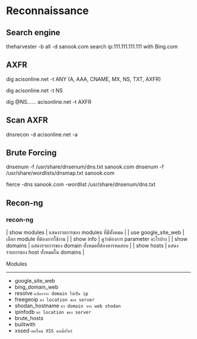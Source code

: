 # Reconnaissance

## Search engine
theharvester -b all -d sanook.com
search ip:111.111.111.111 with Bing.com

## AXFR
dig acisonline.net -t ANY (A, AAA, CNAME, MX, NS, TXT, AXFR)

dig acisonline.net -t NS

dig @NS...... acisonline.net -t AXFR

## Scan AXFR
dnsrecon -d acisonline.net -a

## Brute Forcing
dnsenum -f /usr/share/dnsenum/dns.txt sanook.com
dnsenum -f /usr/share/wordlists/dnsmap.txt sanook.com

fierce -dns sanook.com -wordlist /usr/share/dnsenum/dns.txt

## Recon-ng
### recon-ng
| show modules | แสดงรายการของ modules ที่มีทั้งหมด |
| use google_site_web | เลือก module ที่ต้องการใช้งาน |
| show info | ดูว่าต้องการ parameter อะไรบ้าง |
| show domains | แสดงรายการของ domain ทั้งหมดที่ต้องหารทดสอบ |
| show hosts | แสดงรายการของ host ทั้งหมดใน domains |

Modules
_______
* google_site_web
* bing_domain_web
* resolve `แปลงจาก domain ไปเป็น ip`
* freegeoip `หา location ของ server`
* shodan_hostname `หา domain จาก web shodan`
* ipinfodb `หา location ของ server`
* brute_hosts
* builtwith
* xssed `เคยโดน XSS มาเมื่อไหร่`
